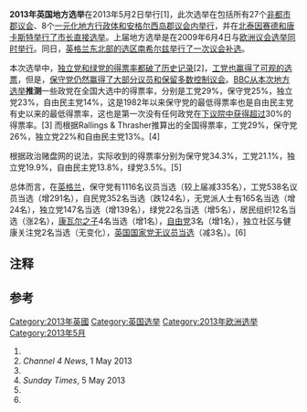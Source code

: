 **2013年英国地方选举**在2013年5月2日举行\[1\]，此次选举在包括所有27个[非都市郡议会](https://zh.wikipedia.org/wiki/非都市郡 "wikilink")、8个[一元化地方行政体和](https://zh.wikipedia.org/wiki/一元化地方行政体 "wikilink")[安格尔西岛郡议会内举行](https://zh.wikipedia.org/wiki/安格尔西岛 "wikilink")，并在[北泰因赛德和](https://zh.wikipedia.org/wiki/北泰因赛德 "wikilink")[唐卡斯特举行了市长直接选举](../Page/唐卡斯特.md "wikilink")。上届地方选举是在2009年6月4日与[欧洲议会选举同时举行](https://zh.wikipedia.org/wiki/欧洲议会 "wikilink")。同日，[英格兰东北部的选区](https://zh.wikipedia.org/wiki/英格兰东北 "wikilink")[南希尔兹举行了一次议会](https://zh.wikipedia.org/wiki/南希尔兹 "wikilink")[补选](https://zh.wikipedia.org/wiki/补选 "wikilink")。

本次选举中，[独立党和](https://zh.wikipedia.org/wiki/英国独立党 "wikilink")[绿党的得票率都破了历史记录](https://zh.wikipedia.org/wiki/英国绿党 "wikilink")\[2\]，[工党也赢得了可观的选票](https://zh.wikipedia.org/wiki/英国工党 "wikilink")，但是，[保守党仍然赢得了大部分议员和保留多数控制](https://zh.wikipedia.org/wiki/英国保守党 "wikilink")[议会](../Page/英国议会.md "wikilink")。[BBC从本次地方选举](../Page/英国广播公司.md "wikilink")**推测**一些政党在全国大选中的得票率，分别是工党29%，保守党25%，独立党23%，自由民主党14%，这是1982年以来保守党的最低得票率也是自由民主党有史以来的最低得票率，这也是第一次没有任何政党在[下议院中获得超过](../Page/英国下议院.md "wikilink")30%的得票率。\[3\]
而根据Rallings & Thrasher推算出的全国得票率，工党29%，保守党26%，独立党22%和自由民主党13%。\[4\]

根据政治赌盘网的说法，实际收到的得票率分别为保守党34.3%，工党21.1%，独立党19.9%，自由民主党13.8%，绿党3.5%。\[5\]

总体而言，在[英格兰](../Page/英格兰.md "wikilink")，保守党有1116名议员当选（较上届减335名），工党538名议员当选（增291名），自民党352名当选（跌124名），无党派人士有165名当选（增24名），独立党147名当选（增139名），绿党22名当选（增5名），居民组织12名当选（涨2名），[康瓦尔之子](https://zh.wikipedia.org/wiki/康瓦尔之子 "wikilink")4名当选（增1名），[自由党](https://zh.wikipedia.org/wiki/英国自由党 "wikilink")3名（增1名），独立社区与健康关注党2名当选（无变化），[英国国家党无议员当选](https://zh.wikipedia.org/wiki/英国国家党 "wikilink")（减3名）。\[6\]

## 注释

## 参考

[Category:2013年英國](https://zh.wikipedia.org/wiki/Category:2013年英國 "wikilink")
[Category:英国选举](https://zh.wikipedia.org/wiki/Category:英国选举 "wikilink")
[Category:2013年欧洲选举](https://zh.wikipedia.org/wiki/Category:2013年欧洲选举 "wikilink")
[Category:2013年5月](https://zh.wikipedia.org/wiki/Category:2013年5月 "wikilink")

1.
2.  *Channel 4 News*, 1 May 2013
3.
4.  *Sunday Times*, 5 May 2013
5.
6.
